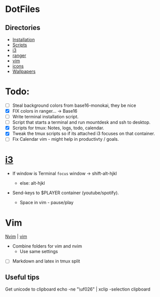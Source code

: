 # DotFiles

## Directories
* [Installation](https://github.com/eeckee/.files/tree/master/Installation "Installation directory")
* [Scripts](https://github.com/eeckee/.files/tree/master/Scripts "Scripts used in mostly i3/bash")
* [i3](https://github.com/eeckee/.files/tree/master/i3 "i3 config directory")
* [ranger](https://github.com/eeckee/.files/tree/master/ranger "Ranger config directory")
* [vim](https://github.com/eeckee/.files/tree/master/vim "Vim config directory")
* [icons](https://github.com/eeckee/.files/tree/master/icons "Icons for notify-send")
* [Wallpapers](https://github.com/eeckee/.files/tree/master/Wallpapers "Some wallpapers that are nice as default")

# Todo:
- [ ] Steal background colors from base16-monokai, they be nice
- [x] FIX colors in ranger... -> Base16
- [ ] Write terminal installation script.
- [ ] Script that starts a terminal and run mountdesk and ssh to desktop. 
- [x] Scripts for tmux: Notes, logs, todo, calendar.
- [x] Tweak the tmux scripts so if its attached i3 focuses on that container.
- [ ] Fix Calendar vim - might help in productivty / goals.

# [i3](i3/config)

* If window is Terminal `focus` window -> shift-alt-hjkl
	* else: alt-hjkl


* Send-keys to $PLAYER container (youtube/spotify).
	* Space in vim - pause/play

# Vim

[Nvim](.nvim)  |  [vim](.vim)

* Combine folders for vim and nvim
	* Use same settings

- [ ] Markdown and latex in tmux split

## Useful tips
Get unicode to clipboard
	echo -ne "\uf026" | xclip -selection clipboard
